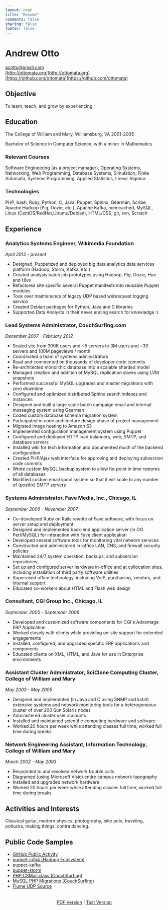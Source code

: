 ```yaml
---
layout: page
title: "Resumé"
comments: false
sharing: false
footer: false
---
```



# Andrew Otto

[acotto@gmail.com](mailto:acotto@gmail.com)<br/>
[http://ottomata.org](http://ottomata.org)<br/>
[https://github.com/ottomata](https://github.com/ottomata)<br/>

## Objective

To learn, teach, and grow by experiencing.

## Education

  The College of William and Mary, Williamsburg, VA 2001-2005

  Bachelor of Science in Computer Science, with a minor in Mathematics

### Relevant Courses

  Software Engineering (as a project manager), Operating Systems, Networking,
  Web Programming, Database Systems, Simulation, Finite Automata,
  Systems Programming, Applied Statistics, Linear Algebra

### Technologies

  PHP, bash, Ruby, Python, C, Java, Puppet, Sphinx, Gearman, Scribe,
  Apache Hadoop (Pig, Oozie, etc.), Apache Kafka, memcached, MySQL,
  Linux (CentOS/RedHat,Ubuntu/Debian), HTML/CSS, git, svn, Scratch

## Experience

### Analytics Systems Engineer, Wikimedia Foundation

_April 2012 - present_

- Designed, Puppetized and deployed big data analytics data services platform (Hadoop, Storm, Kafka, etc.) 
- Created analysis batch job prototypes using Hadoop, Pig, Oozie, Hue and Hive
- Refactored site specific several Puppet manifests into reusable Puppet modules
- Took over maintenance of legacy UDP based webrequest logging service
- Created Debian packages for Python, Java and C libraries
- Supported Data Analysts in their never ending search for knowledge :)

### Lead Systems Administrator, CouchSurfing.com

_December 2007 - February 2012_

- Scaled site from 300K users and ~5 servers to 3M users and ~30 servers and 100M pageviews / month
- Coordinated a team of systems administrators
- Read and commented on thousands of developer code commits
- Re-architected monolithic database into a scalable sharded model
- Managed creation and addition of MySQL replication slaves using LVM snapshots
- Performed successful MySQL upgrades and master migrations with zero downtime
- Configured and optimized distributed Sphinx search indexes and instances
- Designed and built a large scale batch campaign email and internal messaging system using Gearman
- Coded custom database schema migration system
- Participated in code architecture design phase of project management
- Migrated image hosting to Amazon S3
- Implemented configuration management system using Puppet
- Configured and deployed HTTP load balancers, web, SMTP, and database servers
- Installed wiki for tech information and documented much of the backend configuration
- Created PHP/Ajax web interface for approving and deploying subversion code commits
- Wrote custom MySQL backup system to allow for point in time restores of all databases
- Modified custom email spool system so that it will scale to any number of (postfix) SMTP servers

### Systems Administrator, Fave Media, Inc., Chicago, IL

_September 2006 - November 2007_

- Co-developed Ruby on Rails rewrite of Fave software, with focus on server setup and deployment
- Designed and implemented back-end application server (in OO Perl/MySQL) for interaction with Fave client application
- Developed several software tools for monitoring vital network services
- Constructed and administered in-office LAN, DNS, and firewall security policies
- Maintained 24/7 system operation, backups, and subversion repositories
- Set up and configured server hardware in-office and at collocation sites, including installation of third party software utilities
- Supervised office technology, including VoIP, purchasing, vendors, and internal support
- Educated co-workers about HTML and Flash web design

### Consultant, CGI Group Inc., Chicago, IL

_September 2005 - September 2006_

- Developed and customized software components for CGI's Advantage ERP Application
- Worked closely with clients while providing on-site support for extended engagements
- Installed, configured, and upgraded specific ERP applications and components
- Educated clients on XML, HTML, and Java for use in Enterprise environments

### Assistant Cluster Administrator, SciClone Computing Cluster, College of William and Mary

_May 2003 - May 2005_

- Designed and implemented (in Java and C using SNMP and kstat) extensive systems and network monitoring tools for a heterogeneous cluster of over 200 Sun Solaris nodes
- Administered cluster user accounts
- Installed and maintained scientific computing hardware and software
- Worked 20 hours per week while attending classes full time, worked full time during breaks

### Network Engineering Assistant, Information Technology, College of William and Mary

_March 2002 - May 2003_

- Responded to and resolved network trouble calls
- Diagramed (using Microsoft Visio) entire campus network topography
- Installed and upgraded network hardware
- Worked 20 hours per week while attending classes full time, worked full time during breaks

## Activities and Interests

Classical guitar, modern physics, photography, bike polo, traveling,
potlucks, making things, contra dancing.

## Public Code Samples

- [GitHub Public Activity](https://github.com/ottomata?tab=activity)
- [puppet-cdh4 (Hadoop Ecosystem)](https://github.com/wikimedia/puppet-cdh4)
- [puppet-kafka](https://github.com/wikimedia/puppet-kafka)
- [puppet-storm](https://github.com/wikimedia/puppet-storm)
- [PHP CSMail class (CouchSurfing)](https://github.com/ottomata/cs_mail)
- [MySQL PHP Migrations (CouchSurfing)](https://github.com/ottomata/cs_migrations)
- [Flume UDP Source](https://issues.apache.org/jira/browse/FLUME-1838)

<div style="padding-top:20px; text-align:center;">
  <a href="Andrew_Otto_Resume.pdf">PDF Version</a> | <a href="Andrew_Otto_Resume.txt">Text Version</a>
</div>
